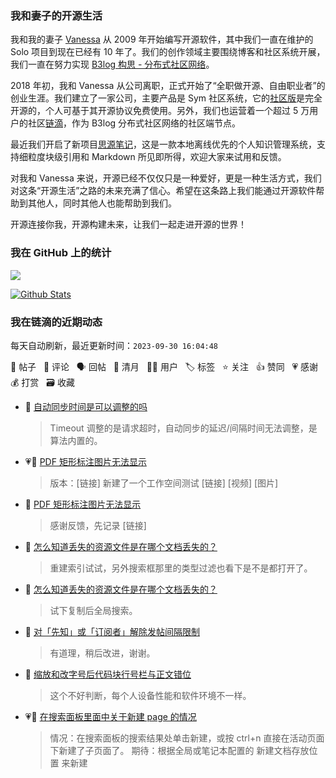 ### 我和妻子的开源生活

我和我的妻子 [Vanessa](https://github.com/Vanessa219) 从 2009 年开始编写开源软件，其中我们一直在维护的 Solo 项目到现在已经有 10 年了。我们的创作领域主要围绕博客和社区系统开展，我们一直在努力实现 [B3log 构思 - 分布式社区网络](https://ld246.com/article/1546941897596)。

2018 年初，我和 Vanessa 从公司离职，正式开始了“全职做开源、自由职业者”的创业生涯。我们建立了一家公司，主要产品是 Sym 社区系统，它的[社区版](https://github.com/88250/symphony)是完全开源的，个人可基于其开源协议免费使用。另外，我们也运营着一个超过 5 万用户的社区[链滴](https://ld246.com)，作为 B3log 分布式社区网络的社区端节点。

最近我们开启了新项目[思源笔记](https://github.com/siyuan-note/siyuan)，这是一款本地离线优先的个人知识管理系统，支持细粒度块级引用和 Markdown 所见即所得，欢迎大家来试用和反馈。

对我和 Vanessa 来说，开源已经不仅仅只是一种爱好，更是一种生活方式，我们对这条“开源生活”之路的未来充满了信心。希望在这条路上我们能通过开源软件帮助到其他人，同时其他人也能帮助到我们。

开源连接你我，开源构建未来，让我们一起走进开源的世界！

### 我在 GitHub 上的统计

<a title="Hits" target="_blank" href="https://github.com/88250/88250"><img src="https://hits.b3log.org/88250/88250.svg"></a>

[![Github Stats](https://github-readme-stats.vercel.app/api?username=88250&theme=tokyonight&show_icons=true)](https://github.com/88250)

<!--events start -->

### 我在链滴的近期动态

每天自动刷新，最近更新时间：`2023-09-30 16:04:48`

📝 帖子 &nbsp; 💬 评论 &nbsp; 🗣 回帖 &nbsp; 🌙 清月 &nbsp; 👨‍💻 用户 &nbsp; 🏷️ 标签 &nbsp; ⭐️ 关注 &nbsp; 👍 赞同 &nbsp; 💗 感谢 &nbsp; 💰 打赏 &nbsp; 🗃 收藏

* 💬 [自动同步时间是可以调整的吗](https://ld246.com/article/1696057599251/comment/1696060607114#comments)

  > Timeout 调整的是请求超时，自动同步的延迟/间隔时间无法调整，是算法内置的。
* 💗📝 [PDF 矩形标注图片无法显示](https://ld246.com/article/1696058347177)

  > 版本：[链接] 新建了一个工作空间测试 [链接] [视频] [图片]
* 💬 [PDF 矩形标注图片无法显示](https://ld246.com/article/1696058347177/comment/1696060537688#comments)

  > 感谢反馈，先记录 [链接]
* 💬 [怎么知道丢失的资源文件是在哪个文档丢失的？](https://ld246.com/article/1696048360369/comment/1696059625584#comments)

  > 重建索引试试，另外搜索框那里的类型过滤也看下是不是都打开了。
* 💬 [怎么知道丢失的资源文件是在哪个文档丢失的？](https://ld246.com/article/1696048360369/comment/1696051171320#comments)

  > 试下复制后全局搜索。
* 💬 [对「先知」或「订阅者」解除发帖间隔限制](https://ld246.com/article/1696003362193/comment/1696037058250#comments)

  > 有道理，稍后改进，谢谢。
* 💬 [缩放和改字号后代码块行号栏与正文错位](https://ld246.com/article/1695554713108/comment/1695982585253#comments)

  > 这个不好判断，每个人设备性能和软件环境不一样。
* 💗📝 [在搜索面板里面中关于新建 page 的情况](https://ld246.com/article/1695965429553)

  > 情况：在搜索面板的搜索结果处单击新建，或按 ctrl+n 直接在活动页面下新建了子页面了。 期待：根据全局或笔记本配置的 新建文档存放位置 来新建


<!--events end -->
